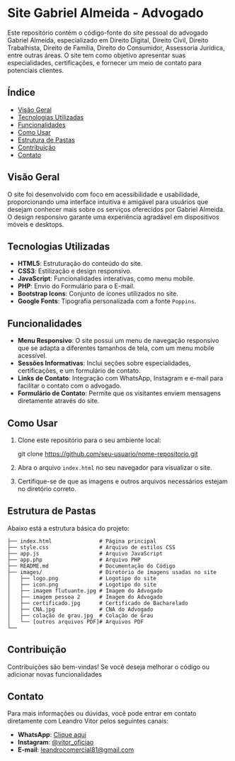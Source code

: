 # Site Gabriel Almeida - Advogado

Este repositório contém o código-fonte do site pessoal do advogado Gabriel Almeida, especializado em Direito Digital, Direito Civil, Direito Trabalhista, Direito de Família, Direito do Consumidor, Assessoria Jurídica, entre outras áreas. O site tem como objetivo apresentar suas especialidades, certificações, e fornecer um meio de contato para potenciais clientes.

## Índice

- [Visão Geral](#visão-geral)
- [Tecnologias Utilizadas](#tecnologias-utilizadas)
- [Funcionalidades](#funcionalidades)
- [Como Usar](#como-usar)
- [Estrutura de Pastas](#estrutura-de-pastas)
- [Contribuição](#contribuição)
- [Contato](#contato)

## Visão Geral

O site foi desenvolvido com foco em acessibilidade e usabilidade, proporcionando uma interface intuitiva e amigável para usuários que desejam conhecer mais sobre os serviços oferecidos por Gabriel Almeida. O design responsivo garante uma experiência agradável em dispositivos móveis e desktops.

## Tecnologias Utilizadas

- **HTML5**: Estruturação do conteúdo do site.
- **CSS3**: Estilização e design responsivo.
- **JavaScript**: Funcionalidades interativas, como menu mobile.
- **PHP**: Envio do Formulário para o E-mail.
- **Bootstrap Icons**: Conjunto de ícones utilizados no site.
- **Google Fonts**: Tipografia personalizada com a fonte `Poppins`.

## Funcionalidades

- **Menu Responsivo**: O site possui um menu de navegação responsivo que se adapta a diferentes tamanhos de tela, com um menu mobile acessível.
- **Sessões Informativas**: Inclui seções sobre especialidades, certificações, e um formulário de contato.
- **Links de Contato**: Integração com WhatsApp, Instagram e e-mail para facilitar o contato com o advogado.
- **Formulário de Contato**: Permite que os visitantes enviem mensagens diretamente através do site.

## Como Usar

1. Clone este repositório para o seu ambiente local:

   git clone https://github.com/seu-usuario/nome-repositorio.git

2. Abra o arquivo `index.html` no seu navegador para visualizar o site.
3. Certifique-se de que as imagens e outros arquivos necessários estejam no diretório correto.

## Estrutura de Pastas

Abaixo está a estrutura básica do projeto:

```
├── index.html               # Página principal
├── style.css                # Arquivo de estilos CSS
├── app.js                   # Arquivo JavaScript
├── app.php                  # Arquivo PHP
├── README.md                # Documentação do Código
├── images/                  # Diretório de imagens usadas no site
│   ├── logo.png             # Logotipo do site
│   ├── icon.png             # Logotipo do site
│   ├── imagem flutuante.jpg # Imagem do Advogado
│   ├── imagem pessoa 2      # Imagem do Advogado
│   ├── certificado.jpg      # Certificado de Bacharelado
│   ├── CNA.jpg              # CNA do Advogado
│   ├── colação de grau.jpg  # Colação de Grau
│   └── [outros arquivos PDF]# Arquivos PDF
└──
```

## Contribuição

Contribuições são bem-vindas! Se você deseja melhorar o código ou adicionar novas funcionalidades

## Contato

Para mais informações ou dúvidas, você pode entrar em contato diretamente com Leandro Vitor pelos seguintes canais:

- **WhatsApp**: [Clique aqui](https://wa.me/5575932263572)
- **Instagram**: [@vitor_oficiao](https://www.instagram.com/vitor_ofciao/)
- **E-mail**: [leandrocomercial81@gmail.com](mailto:leandrocomercial81@gmail.com)
